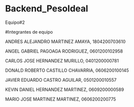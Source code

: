 # Backend_PesoIdeal
Equipo#2

#Integrantes de equipo 

ANDRES ALEJANDRO MARTINEZ AMAYA, 1804200703610

ANGEL GABRIEL PAGOAGA RODRIGUEZ, 0601200102958

CARLOS JOSE HERNANDEZ MURILLO, 0401200000781

DONALD ROBERTO CASTILLO CHAVARRIA, 0606200100145

JAVIER EDUARDO CASTRO AGUILAR, 0501200010557

KEVIN DANIEL HERNANDEZ MARTINEZ, 0609200000589

MARIO JOSE MARTINEZ MARTINEZ, 0606200200775
